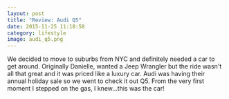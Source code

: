 ```yaml
---
layout: post
title: "Review: Audi Q5"
date: 2015-11-25 11:18:58
category: lifestyle
image: audi_q5.png
---
```

We decided to move to suburbs from NYC and definitely needed a car to get around.  Originally Danielle, wanted a Jeep Wrangler but the ride wasn't all that great and it was priced like a luxury car.  Audi was having their annual holiday sale so we went to check it out Q5.  From the very first moment I stepped on the gas, I knew...this was the car!
